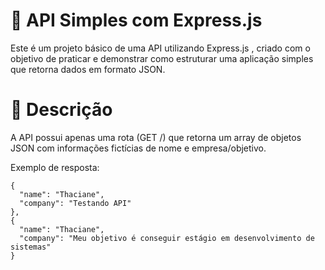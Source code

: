 # 📡 API Simples com Express.js

Este é um projeto básico de uma API utilizando Express.js
, criado com o objetivo de praticar e demonstrar como estruturar uma aplicação simples que retorna dados em formato JSON.

# 🧾 Descrição

A API possui apenas uma rota (GET /) que retorna um array de objetos JSON com informações fictícias de nome e empresa/objetivo.

Exemplo de resposta:


    {
      "name": "Thaciane",
      "company": "Testando API"
    },
    {
      "name": "Thaciane",
      "company": "Meu objetivo é conseguir estágio em desenvolvimento de sistemas"
    }


